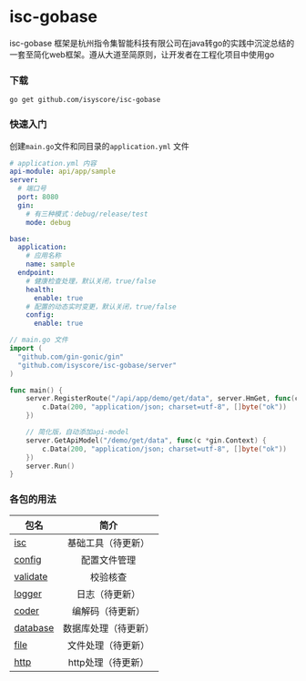 # isc-gobase

isc-gobase 框架是杭州指令集智能科技有限公司在java转go的实践中沉淀总结的一套至简化web框架。遵从大道至简原则，让开发者在工程化项目中使用go

### 下载
```shell
go get github.com/isyscore/isc-gobase
```

### 快速入门
创建`main.go`文件和同目录的`application.yml` 文件

```yaml
# application.yml 内容
api-module: api/app/sample
server:
  # 端口号
  port: 8080
  gin:
    # 有三种模式：debug/release/test
    mode: debug

base:
  application:
    # 应用名称
    name: sample
  endpoint:
    # 健康检查处理，默认关闭，true/false
    health:
      enable: true
    # 配置的动态实时变更，默认关闭，true/false
    config:
      enable: true
```
```go
// main.go 文件
import (
  "github.com/gin-gonic/gin"
  "github.com/isyscore/isc-gobase/server"
)

func main() {
    server.RegisterRoute("/api/app/demo/get/data", server.HmGet, func(c *gin.Context) {
        c.Data(200, "application/json; charset=utf-8", []byte("ok"))
    })

    // 简化版，自动添加api-model
    server.GetApiModel("/demo/get/data", func(c *gin.Context) {
        c.Data(200, "application/json; charset=utf-8", []byte("ok"))
    })
    server.Run()
}
```

### 各包的用法
|包名        | 简介 |
| --------   | :----: |
| [isc](/isc)| 基础工具（待更新）|
| [config](/config)| 配置文件管理|
| [validate](/validate)|校验核查 |
| [logger](/logger)| 日志（待更新） |
| [coder](/coder)| 编解码（待更新） |
| [database](/database)|数据库处理（待更新） |
| [file](/file)| 文件处理（待更新） |
| [http](/http)| http处理（待更新） |

